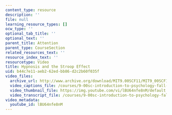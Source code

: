 ```yaml
---
content_type: resource
description: ''
file: null
learning_resource_types: []
ocw_type: ''
optional_tab_title: ''
optional_text: ''
parent_title: Attention
parent_type: CourseSection
related_resources_text: ''
resource_index_text: ''
resourcetype: Video
title: Hypnosis and the Stroop Effect
uid: b44c7e11-aeb2-62ed-bb86-d2c2b60f035f
video_files:
  archive_url: http://www.archive.org/download/MIT9.00SCF11/MIT9_00SCF11_lec07_300k.mp4
  video_captions_file: /courses/9-00sc-introduction-to-psychology-fall-2011/d08d32104bfb51d8b213f89901876fd8_lBU64nfe8nM.vtt
  video_thumbnail_file: https://img.youtube.com/vi/lBU64nfe8nM/default.jpg
  video_transcript_file: /courses/9-00sc-introduction-to-psychology-fall-2011/f3d305dba53b42df3dbdfdb0a66b4328_lBU64nfe8nM.pdf
video_metadata:
  youtube_id: lBU64nfe8nM
---
```


